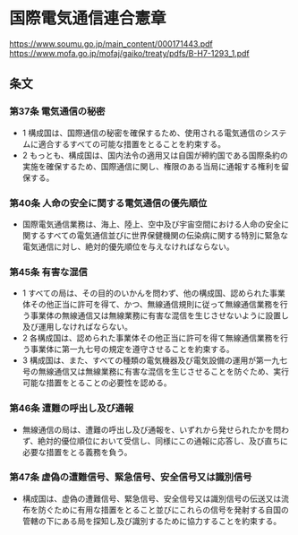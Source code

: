 # 国際電気通信連合憲章

https://www.soumu.go.jp/main_content/000171443.pdf
https://www.mofa.go.jp/mofaj/gaiko/treaty/pdfs/B-H7-1293_1.pdf

## 条文
### 第37条 電気通信の秘密
- 1 構成国は、国際通信の秘密を確保するため、使用される電気通信のシステムに適合するすべての可能な措置をとることを約束する。
- 2 もっとも、構成国は、国内法令の適用又は自国が締約国である国際条約の実施を確保するため、国際通信に関し、権限のある当局に通報する権利を留保する。


### 第40条 人命の安全に関する電気通信の優先順位
- 国際電気通信業務は、海上、陸上、空中及び宇宙空間における人命の安全に関するすべての電気通信並びに世界保健機関の伝染病に関する特別に緊急な電気通信に対し、絶対的優先順位を与えなければならない。


### 第45条 有害な混信
- 1 すべての局は、その目的のいかんを問わず、他の構成国、認められた事業体その他正当に許可を得て、かつ、無線通信規則に従って無線通信業務を行う事業体の無線通信又は無線業務に有害な混信を生じさせないように設置し及び運用しなければならない。
- 2  各構成国は、認められた事業体その他正当に許可を得て無線通信業務を行う事業体に第一九七号の規定を遵守させることを約束する。
- 3 構成国は、また、すべての種類の電気機器及び電気設備の運用が第一九七号の無線通信又は無線業務に有害な混信を生じさせることを防ぐため、実行可能な措置をとることの必要性を認める。

### 第46条 遭難の呼出し及び通報
- 無線通信の局は、遭難の呼出し及び通報を、いずれから発せられたかを問わず、絶対的優位順位において受信し、同様にこの通報に応答し、及び直ちに必要な措置をとる義務を負う。

### 第47条 虚偽の遭難信号、緊急信号、安全信号又は識別信号
- 構成国は、虚偽の遭難信号、緊急信号、安全信号又は識別信号の伝送又は流布を防ぐために有用な措置をとること並びにこれらの信号を発射する自国の管轄の下にある局を探知し及び識別するために協力することを約束する。

